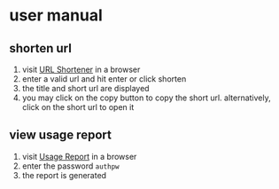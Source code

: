 # user manual

## shorten url
1. visit [URL Shortener](http://localhost) in a browser
2. enter a valid url and hit enter or click shorten
3. the title and short url are displayed
4. you may click on the copy button to copy the short url. alternatively, click on the short url to open it

## view usage report
1. visit [Usage Report](http://localhost/rpt) in a browser
2. enter the password `authpw`
3. the report is generated


